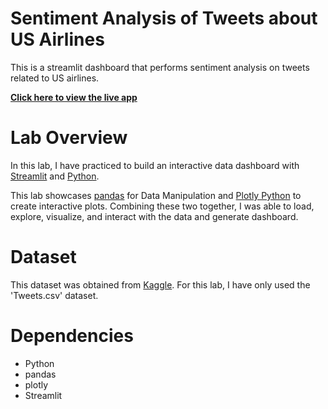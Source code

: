 # Sentiment Analysis of Tweets about US Airlines

This is a streamlit dashboard that performs sentiment analysis on tweets related to US airlines.

**[Click here to view the live app](https://your-streamlit-app-url)**

# Lab Overview
In this lab, I have practiced to build an interactive data dashboard with [Streamlit](https://streamlit.io/) and [Python](https://www.python.org/). 

This lab showcases [pandas](https://pandas.pydata.org/) for Data Manipulation and [Plotly Python](https://plotly.com/python/) to create interactive plots. Combining these two together, I was able to load, explore, visualize, and interact with the data and generate dashboard.

# Dataset
This dataset was obtained from [Kaggle](https://www.kaggle.com/datasets/crowdflower/twitter-airline-sentiment). For this lab, I have only used the 'Tweets.csv' dataset. 

# Dependencies
- Python
- pandas
- plotly
- Streamlit